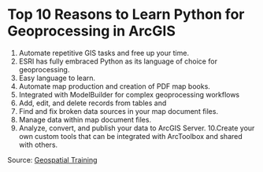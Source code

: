 # Top 10 Reasons to Learn Python for Geoprocessing in ArcGIS #

1. Automate repetitive GIS tasks and free up your time.
2. ESRI has fully embraced Python as its language of choice for geoprocessing. 
3. Easy language to learn.
4. Automate map production and creation of PDF map books.
5. Integrated with ModelBuilder for complex geoprocessing workflows
6. Add, edit, and delete records from tables and
7. Find and fix broken data sources in your map document files.
8. Manage data within map document files.
9. Analyze, convert, and publish your data to ArcGIS Server.
10.Create your own custom tools that can be integrated with ArcToolbox and shared with others.

Source: [Geospatial Training](http://www.geospatialtraining.com/index.php?option=com_catalog&view=node&id=63%3Agis-programming-101-for-arcgis-10-mastering-python&Itemid=87)
